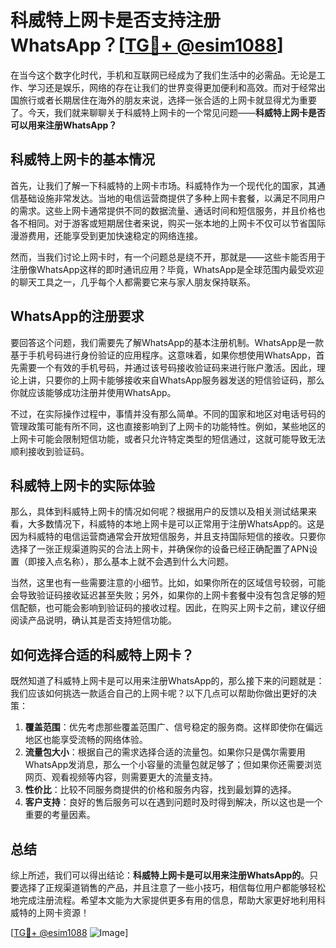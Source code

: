 # 科威特上网卡是否支持注册WhatsApp？[[TG💪+ @esim1088](https://t.me/s/esim1088)]

在当今这个数字化时代，手机和互联网已经成为了我们生活中的必需品。无论是工作、学习还是娱乐，网络的存在让我们的世界变得更加便利和高效。而对于经常出国旅行或者长期居住在海外的朋友来说，选择一张合适的上网卡就显得尤为重要了。今天，我们就来聊聊关于科威特上网卡的一个常见问题——**科威特上网卡是否可以用来注册WhatsApp？**

## 科威特上网卡的基本情况

首先，让我们了解一下科威特的上网卡市场。科威特作为一个现代化的国家，其通信基础设施非常发达。当地的电信运营商提供了多种上网卡套餐，以满足不同用户的需求。这些上网卡通常提供不同的数据流量、通话时间和短信服务，并且价格也各不相同。对于游客或短期居住者来说，购买一张本地的上网卡不仅可以节省国际漫游费用，还能享受到更加快速稳定的网络连接。

然而，当我们讨论上网卡时，有一个问题总是绕不开，那就是——这些卡能否用于注册像WhatsApp这样的即时通讯应用？毕竟，WhatsApp是全球范围内最受欢迎的聊天工具之一，几乎每个人都需要它来与家人朋友保持联系。

## WhatsApp的注册要求

要回答这个问题，我们需要先了解WhatsApp的基本注册机制。WhatsApp是一款基于手机号码进行身份验证的应用程序。这意味着，如果你想使用WhatsApp，首先需要一个有效的手机号码，并通过该号码接收验证码来进行账户激活。因此，理论上讲，只要你的上网卡能够接收来自WhatsApp服务器发送的短信验证码，那么你就应该能够成功注册并使用WhatsApp。

不过，在实际操作过程中，事情并没有那么简单。不同的国家和地区对电话号码的管理政策可能有所不同，这也直接影响到了上网卡的功能特性。例如，某些地区的上网卡可能会限制短信功能，或者只允许特定类型的短信通过，这就可能导致无法顺利接收到验证码。

## 科威特上网卡的实际体验

那么，具体到科威特上网卡的情况如何呢？根据用户的反馈以及相关测试结果来看，大多数情况下，科威特的本地上网卡是可以正常用于注册WhatsApp的。这是因为科威特的电信运营商通常会开放短信服务，并且支持国际短信的接收。只要你选择了一张正规渠道购买的合法上网卡，并确保你的设备已经正确配置了APN设置（即接入点名称），那么基本上就不会遇到什么大问题。

当然，这里也有一些需要注意的小细节。比如，如果你所在的区域信号较弱，可能会导致验证码接收延迟甚至失败；另外，如果你的上网卡套餐中没有包含足够的短信配额，也可能会影响到验证码的接收过程。因此，在购买上网卡之前，建议仔细阅读产品说明，确认其是否支持短信功能。

## 如何选择合适的科威特上网卡？

既然知道了科威特上网卡是可以用来注册WhatsApp的，那么接下来的问题就是：我们应该如何挑选一款适合自己的上网卡呢？以下几点可以帮助你做出更好的决策：

1. **覆盖范围**：优先考虑那些覆盖范围广、信号稳定的服务商。这样即使你在偏远地区也能享受流畅的网络体验。
2. **流量包大小**：根据自己的需求选择合适的流量包。如果你只是偶尔需要用WhatsApp发消息，那么一个小容量的流量包就足够了；但如果你还需要浏览网页、观看视频等内容，则需要更大的流量支持。
3. **性价比**：比较不同服务商提供的价格和服务内容，找到最划算的选择。
4. **客户支持**：良好的售后服务可以在遇到问题时及时得到解决，所以这也是一个重要的考量因素。

## 总结

综上所述，我们可以得出结论：**科威特上网卡是可以用来注册WhatsApp的**。只要选择了正规渠道销售的产品，并且注意了一些小技巧，相信每位用户都能够轻松地完成注册流程。希望本文能为大家提供更多有用的信息，帮助大家更好地利用科威特的上网卡资源！

[[TG💪+ @esim1088](https://t.me/s/esim1088) ![Image](https://i.postimg.cc/4NQfJmqS/Snipaste-2025-05-13-00-14-12.png)]